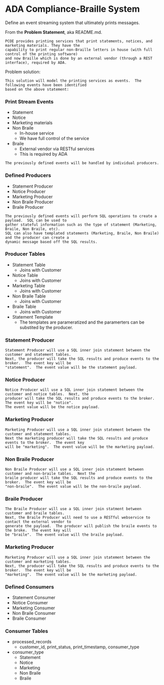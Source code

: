 # ADA Compliance-Braille System
Define an event streaming system that ultimately prints messages.

From the **Problem Statement**, aka README.md.
```
PCOE provides printing services that print statements, notices, and marketing materials. They have the
capability to print regular non-Braille letters in house (with full control of the printing software)
and now Braille which is done by an external vendor (through a REST interface), required by ADA.
```

Problem solution:
```
This solution will model the printing services as events.  The following events have been identified
based on the above statement:
```
### Print Stream Events
+ Statement
+ Notice
+ Marketing materials
+ Non Braile
  + In-house service
  + We have full control of the service
+ Braile
  + External vendor via RESTful services
  + This is required by ADA

```
The previously defined events will be handled by individual producers.
```
### Defined Producers
+ Statement Producer
+ Notice Producer
+ Marketing Producer
+ Non Braile Producer
+ Braile Producer

```
The previously defined events will perform SQL operations to create a payload.  SQL can be used to
gather stateful information such as the type of statement (Marketing, Braile, Non Braile, etc).
SQL can also have templated statements (Marketing, Braile, Non Braile) and the producer can create a
dynamic message based off the SQL results.
```
### Producer Tables
+ Statement Table
  + Joins with Customer
+ Notice Table
  + Joins with Customer
+ Marketing Table
  + Joins with Customer
+ Non Braile Table
  + Joins with Customer
+ Braile Table
  + Joins with Customer
+ Statement Template
  + The templates are parameratized and the paramerters can be substited by the producer.
### Statement Producer
```
Statement Producer will use a SQL inner join statement between the customer and statement tables.
Next, the producer will take the SQL results and produce events to the broker.  The event key will be
"statement".  The event value will be the statement payload.
```

### Notice Producer
```
Notice Producer will use a SQL inner join statement between the customer and notice tables.  Next, the
producer will take the SQL results and produce events to the broker.  The event key will be "notice".
The event value will be the notice payload.
```

### Marketing Producer
```
Marketing Producer will use a SQL inner join statement between the customer and statement tables.
Next the marketing producer will take the SQL results and produce events to the broker.  The event key
will be "marketing".  The event value will be the marketing payload.
```

### Non Braile Producer
```
Non Braile Producer will use a SQL inner join statement between customer and non-braile tables.  Next the
braile producer will take the SQL results and produce events to the broker.  The event key will be
"non-braile".  The event value will be the non-braile payload.
```

### Braile Producer
```
The Braile Producer will use a SQL inner join statment between customer and braile tables.
Next, the Braile Producer will need to use a RESTful webservice to contact the external vendor to
generate the payload.  The producer will publish the braile events to the broke.  The event key will
be "braile".  The event value will the braile payload.
```

### Marketing Producer
```
Marketing Producer will use a SQL inner join statement between the customer and marketing tables.
Next, the producer will take the SQL results and produce events to the broker.  The event key will be
"marketing".  The event value will be the marketing payload.
```

### Defined Consumers
+ Statement Consumer
+ Notice Consumer
+ Marketing Consumer
+ Non Braile Consumer
+ Braile Consumer

### Consumer Tables
+ processed_records
  + customer_id, print_status, print_timestamp, consumer_type
+ consumer_type
  + Statement
  + Notice
  + Marketing
  + Non Braile
  + Braile

